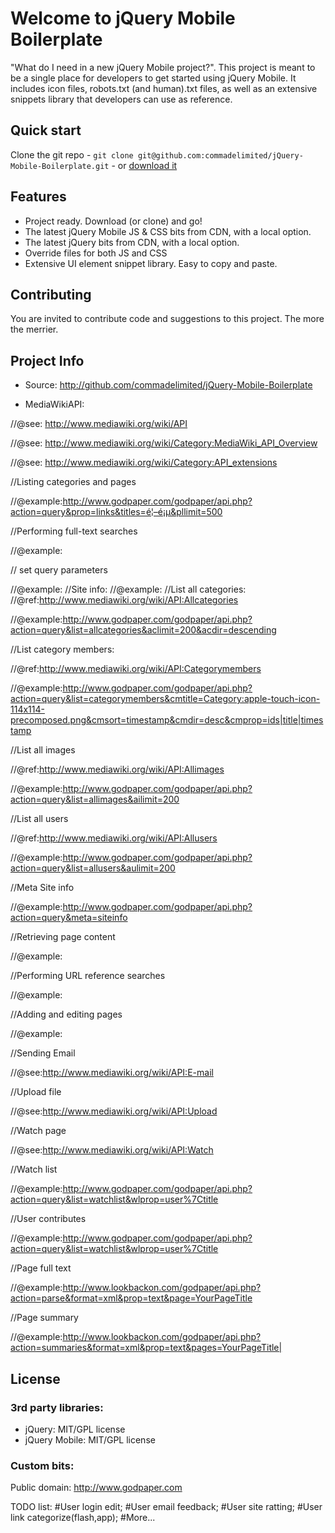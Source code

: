 # Welcome to jQuery Mobile Boilerplate

"What do I need in a new jQuery Mobile project?". This project is meant to be a single place for developers to get started using jQuery Mobile. It includes icon files, robots.txt (and human).txt files, as well as an extensive snippets library that developers can use as reference.

## Quick start

Clone the git repo - `git clone git@github.com:commadelimited/jQuery-Mobile-Boilerplate.git` - or [download it](https://github.com/commadelimited/jQuery-Mobile-Boilerplate/zipball/master)

## Features

* Project ready. Download (or clone) and go!
* The latest jQuery Mobile JS & CSS bits from CDN, with a local option.
* The latest jQuery bits from CDN, with a local option.
* Override files for both JS and CSS
* Extensive UI element snippet library. Easy to copy and paste.

## Contributing

You are invited to contribute code and suggestions to this project. The more the merrier.

## Project Info

* Source: http://github.com/commadelimited/jQuery-Mobile-Boilerplate

* MediaWikiAPI:

//@see: http://www.mediawiki.org/wiki/API

//@see: http://www.mediawiki.org/wiki/Category:MediaWiki_API_Overview

//@see: http://www.mediawiki.org/wiki/Category:API_extensions

//Listing categories and pages

//@example:http://www.godpaper.com/godpaper/api.php?action=query&prop=links&titles=é¦–é¡µ&pllimit=500

//Performing full-text searches

//@example:

// set query parameters

//@example:
//Site info:
//@example:
//List all categories:
//@ref:http://www.mediawiki.org/wiki/API:Allcategories

//@example:http://www.godpaper.com/godpaper/api.php?action=query&list=allcategories&aclimit=200&acdir=descending

//List category members:

//@ref:http://www.mediawiki.org/wiki/API:Categorymembers

//@example:http://www.godpaper.com/godpaper/api.php?action=query&list=categorymembers&cmtitle=Category:apple-touch-icon-114x114-precomposed.png&cmsort=timestamp&cmdir=desc&cmprop=ids|title|timestamp

//List all images

//@ref:http://www.mediawiki.org/wiki/API:Allimages

//@example:http://www.godpaper.com/godpaper/api.php?action=query&list=allimages&ailimit=200

//List all users

//@ref:http://www.mediawiki.org/wiki/API:Allusers

//@example:http://www.godpaper.com/godpaper/api.php?action=query&list=allusers&aulimit=200

//Meta Site info

//@example:http://www.godpaper.com/godpaper/api.php?action=query&meta=siteinfo

//Retrieving page content

//@example:

//Performing URL reference searches

//@example:

//Adding and editing pages

//@example:

//Sending Email

//@see:http://www.mediawiki.org/wiki/API:E-mail

//Upload file

//@see:http://www.mediawiki.org/wiki/API:Upload

//Watch page

//@see:http://www.mediawiki.org/wiki/API:Watch

//Watch list

//@example:http://www.godpaper.com/godpaper/api.php?action=query&list=watchlist&wlprop=user%7Ctitle

//User contributes

//@example:http://www.godpaper.com/godpaper/api.php?action=query&list=watchlist&wlprop=user%7Ctitle

//Page full text

//@example:http://www.lookbackon.com/godpaper/api.php?action=parse&format=xml&prop=text&page=YourPageTitle

//Page summary

//@example:http://www.lookbackon.com/godpaper/api.php?action=summaries&format=xml&prop=text&pages=YourPageTitle|

## License

### 3rd party libraries:

* jQuery: MIT/GPL license
* jQuery Mobile: MIT/GPL license

### Custom bits:

Public domain: http://www.godpaper.com

TODO list:
#User login edit;
#User email feedback;
#User site ratting;
#User link categorize(flash,app);
#More...
